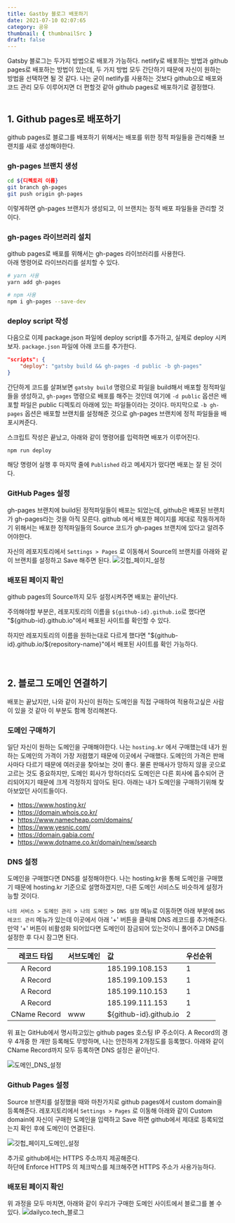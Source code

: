 ```yaml
---
title: Gastby 블로그 배포하기
date: 2021-07-10 02:07:65
category: 공유
thumbnail: { thumbnailSrc }
draft: false
---
```


Gatsby 블로그는 두가지 방법으로 배포가 가능하다. netlify로 배포하는 방법과 github pages로 배포하는 방법이 있는데, 두 가지 방법 모두 간단하기 때문에 자신이 원하는 방법을 선택하면 될 것 같다. 나는 굳이 netlify를 사용하는 것보다 github으로 배포와 코드 관리 모두 이루어지면 더 편할것 같아 github pages로 배포하기로 결정했다.
<br />
<br />

## 1. Github pages로 배포하기

github pages로 블로그를 배포하기 위해서는 배포를 위한 정적 파일들을 관리해줄 브랜치를 새로 생성해야한다.

### gh-pages 브랜치 생성

```sh
cd ${디렉토리 이름}
git branch gh-pages
git push origin gh-pages
```

이렇게하면 gh-pages 브랜치가 생성되고, 이 브랜치는 정적 배포 파일들을 관리할 것이다.

### gh-pages 라이브러리 설치

github pages로 배포를 위해서는 gh-pages 라이브러리를 사용한다.  
아래 명령어로 라이브러리를 설치할 수 있다.

```sh
# yarn 사용
yarn add gh-pages
```

```sh
# npm 사용
npm i gh-pages --save-dev
```

### deploy script 작성

다음으로 이제 package.json 파일에 deploy script를 추가하고, 실제로 deploy 시켜보자.
`package.json` 파일에 아래 코드를 추가한다.

```json
"scripts": {
    "deploy": "gatsby build && gh-pages -d public -b gh-pages"
}
```

간단하게 코드를 살펴보면 `gatsby build` 명령으로 파일을 build해서 배포할 정적파일들을 생성하고, `gh-pages` 명령으로 배포를 해주는 것인데 여기에 `-d public` 옵션은 배포할 파일은 public 디렉토리 아래에 있는 파일들이라는 것이다. 마지막으로 `-b gh-pages` 옵션은 배포할 브랜치를 설정해준 것으로 gh-pages 브랜치에 정적 파일들을 배포시켜준다.

스크립트 작성은 끝났고, 아래와 같이 명령어를 입력하면 배포가 이루어진다.

```sh
npm run deploy
```

해당 명령어 실행 후 마지막 줄에 `Published` 라고 메세지가 떴다면 배포는 잘 된 것이다.

### GitHub Pages 설정

gh-pages 브랜치에 build된 정적파일들이 배포는 되었는데, github은 배포된 브랜치가 gh-pages라는 것을 아직 모른다. github 에서 배포한 페이지를 제대로 작동하게하기 위해서는 배포한 정적파일들의 Source 코드가 gh-pages 브랜치에 있다고 알려주어야한다.

자신의 레포지토리에서 `Settings > Pages` 로 이동해서 Source의 브랜치를 아래와 같이 브랜치를 설정하고 Save 해주면 된다.
![깃헙_페이지_설정](./images/gatsby-blog-deploy/github_pages_setting.png)

### 배포된 페이지 확인

github pages의 Source까지 모두 설정시켜주면 배포는 끝이난다.

주의해야할 부분은, 레포지토리의 이름을 `${github-id}.github.io`로 했다면 "\${github-id}.github.io"에서 배포된 사이트를 확인할 수 있다.

하지만 레포지토리의 이름을 원하는대로 다르게 했다면 "\${github-id}.github.io/\${repository-name}"에서 배포된 사이트를 확인 가능하다.
<br />
<br />
<br />

## 2. 블로그 도메인 연결하기

배포는 끝났지만, 나와 같이 자신이 원하는 도메인을 직접 구매하여 적용하고싶은 사람이 있을 것 같아 이 부분도 함께 정리해본다.

### 도메인 구매하기

일단 자신이 원하는 도메인을 구매해야한다. 나는 `hosting.kr` 에서 구매했는데 내가 원하는 도메인의 가격이 가장 저렴했기 때문에 이곳에서 구매했다. 도메인의 가격은 판매사마다 다르기 때문에 여러곳을 찾아보는 것이 좋다. 물론 판매사가 망하지 않을 곳으로 고르는 것도 중요하지만, 도메인 회사가 망하더라도 도메인은 다른 회사에 흡수되어 관리되어지기 때문에 크게 걱정하지 않아도 된다. 아래는 내가 도메인을 구매하기위해 찾아보았던 사이트들이다.

- <https://www.hosting.kr/>
- <https://domain.whois.co.kr/>
- <https://www.namecheap.com/domains/>
- <https://www.yesnic.com/>
- <https://domain.gabia.com/>
- <https://www.dotname.co.kr/domain/new/search>

### DNS 설정

도메인을 구매했다면 DNS를 설정해야한다. 나는 hosting.kr을 통해 도메인을 구매했기 때문에 hosting.kr 기준으로 설명하겠지만, 다른 도메인 서비스도 비슷하게 설정가능할 것이다.

`나의 서비스 > 도메인 관리 > 나의 도메인 > DNS 설정` 메뉴로 이동하면 아래 부분에 `DNS 레코드 관리` 메뉴가 있는데 이곳에서 아래 '+' 버튼을 클릭해 DNS 레코드를 추가해준다. 만약 '+' 버튼이 비활성화 되어있다면 도메인이 잠금되어 있는것이니 풀어주고 DNS를 설정한 후 다시 잠그면 된다.

| 레코드 타입  | 서브도메인 | 값                      | 우선순위 |
| :----------: | :--------- | :---------------------- | :------- |
|   A Record   |            | 185.199.108.153         | 1        |
|   A Record   |            | 185.199.109.153         | 1        |
|   A Record   |            | 185.199.110.153         | 1        |
|   A Record   |            | 185.199.111.153         | 1        |
| CName Record | www        | \${github-id}.github.io | 2        |

위 표는 GitHub에서 명시하고있는 github pages 호스팅 IP 주소이다. A Record의 경우 4개중 한 개만 등록해도 무방하며, 나는 안전하게 2개정도를 등록했다. 아래와 같이 CName Record까지 모두 등록하면 DNS 설정은 끝이난다.

![도메인_DNS_설정](./images/gatsby-blog-deploy/domain_dns_register.png)

### Github Pages 설정

Source 브랜치를 설정했을 때와 마찬가지로 github pages에서 custom domain을 등록해준다. 레포지토리에서 `Settings > Pages` 로 이동해 아래와 같이 Custom domain에 자신이 구매한 도메인을 입력하고 Save 하면 github에서 제대로 등록되었는지 확인 후에 도메인이 연결된다.

![깃헙_페이지_도메인_설정](./images/gatsby-blog-deploy/domain_github_pages_setting.png)

추가로 github에서는 HTTPS 주소까지 제공해준다.  
하단에 Enforce HTTPS 의 체크박스를 체크해주면 HTTPS 주소가 사용가능하다.

### 배포된 페이지 확인

위 과정을 모두 마치면, 아래와 같이 우리가 구매한 도메인 사이트에서 블로그를 볼 수 있다.
![dailyco.tech_블로그](./images/gatsby-blog-deploy/blog.png)
